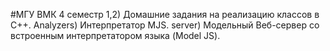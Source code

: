 #МГУ ВМК 4 семестр
1,2) Домашние задания на реализацию классов в C++.
Analyzers) Интерпретатор MJS.
server) Модельный Веб-сервер со встроенным интерпретатором языка (Model JS).
